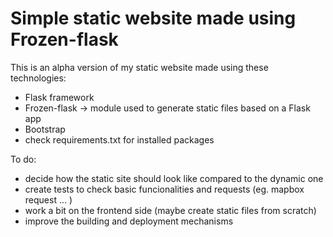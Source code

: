 # Simple static website made using Frozen-flask
This is an alpha version of my static website made using these technologies:
- Flask framework
- Frozen-flask -> module used to generate static files based on a Flask app
- Bootstrap
- check requirements.txt for installed packages

To do:
- decide how the static site should look like compared to the dynamic one
- create tests to check basic funcionalities and requests (eg. mapbox request ... )
- work a bit on the frontend side (maybe create static files from scratch)
- improve the building and deployment mechanisms